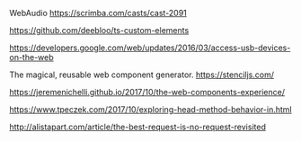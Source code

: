 
WebAudio
https://scrimba.com/casts/cast-2091


https://github.com/deebloo/ts-custom-elements

https://developers.google.com/web/updates/2016/03/access-usb-devices-on-the-web

The magical, reusable web component generator.
https://stenciljs.com/


https://jeremenichelli.github.io/2017/10/the-web-components-experience/

https://www.tpeczek.com/2017/10/exploring-head-method-behavior-in.html

http://alistapart.com/article/the-best-request-is-no-request-revisited


